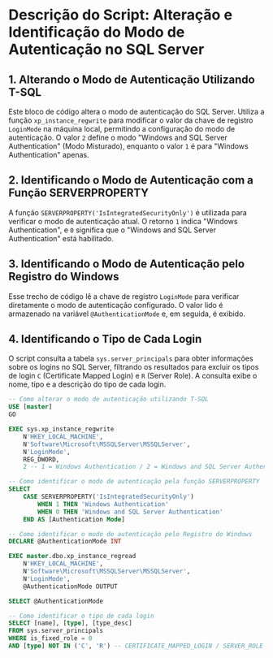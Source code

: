 # Descrição do Script: Alteração e Identificação do Modo de Autenticação no SQL Server

## 1. Alterando o Modo de Autenticação Utilizando T-SQL
Este bloco de código altera o modo de autenticação do SQL Server. Utiliza a função `xp_instance_regwrite` para modificar o valor da chave de registro `LoginMode` na máquina local, permitindo a configuração do modo de autenticação. O valor `2` define o modo "Windows and SQL Server Authentication" (Modo Misturado), enquanto o valor `1` é para "Windows Authentication" apenas.

## 2. Identificando o Modo de Autenticação com a Função SERVERPROPERTY
A função `SERVERPROPERTY('IsIntegratedSecurityOnly')` é utilizada para verificar o modo de autenticação atual. O retorno `1` indica "Windows Authentication", e `0` significa que o "Windows and SQL Server Authentication" está habilitado.

## 3. Identificando o Modo de Autenticação pelo Registro do Windows
Esse trecho de código lê a chave de registro `LoginMode` para verificar diretamente o modo de autenticação configurado. O valor lido é armazenado na variável `@AuthenticationMode` e, em seguida, é exibido.

## 4. Identificando o Tipo de Cada Login
O script consulta a tabela `sys.server_principals` para obter informações sobre os logins no SQL Server, filtrando os resultados para excluir os tipos de login `C` (Certificate Mapped Login) e `R` (Server Role). A consulta exibe o nome, tipo e a descrição do tipo de cada login.

```SQL
-- Como alterar o modo de autenticação utilizando T-SQL
USE [master]
GO

EXEC sys.xp_instance_regwrite 
	N'HKEY_LOCAL_MACHINE', 
	N'Software\Microsoft\MSSQLServer\MSSQLServer', 
	N'LoginMode', 
	REG_DWORD, 
	2 -- 1 = Windows Authentication / 2 = Windows and SQL Server Authentication (Mixed Mode)
```

```SQL
-- Como identificar o modo de autenticação pela função SERVERPROPERTY
SELECT
    CASE SERVERPROPERTY('IsIntegratedSecurityOnly')
		WHEN 1 THEN 'Windows Authentication' 
		WHEN 0 THEN 'Windows and SQL Server Authentication' 
	END AS [Authentication Mode]
```

```SQL
-- Como identificar o modo de autenticação pelo Registro do Windows
DECLARE @AuthenticationMode INT

EXEC master.dbo.xp_instance_regread 
	N'HKEY_LOCAL_MACHINE', 
	N'Software\Microsoft\MSSQLServer\MSSQLServer',   
	N'LoginMode',
	@AuthenticationMode OUTPUT  

SELECT @AuthenticationMode
```

```SQL
-- Como identificar o tipo de cada login
SELECT [name], [type], [type_desc]
FROM sys.server_principals
WHERE is_fixed_role = 0
AND [type] NOT IN ('C', 'R') -- CERTIFICATE_MAPPED_LOGIN / SERVER_ROLE
```